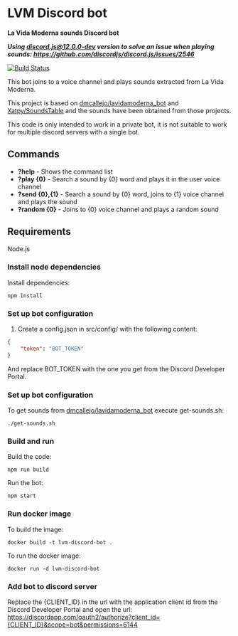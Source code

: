 # LVM Discord bot
**La Vida Moderna sounds Discord bot**

**_Using discord.js@12.0.0-dev version to solve an issue when playing sounds: https://github.com/discordjs/discord.js/issues/2546_**

[![Build Status](https://travis-ci.org/jsirgo/lvm-discord-bot.svg?branch=master)](https://travis-ci.org/jsirgo/lvm-discord-bot)

This bot joins to a voice channel and plays sounds extracted from La Vida Moderna.

This project is based on [dmcallejo/lavidamoderna_bot](https://github.com/dmcallejo/lavidamoderna_bot) and [Xatpy/SoundsTable](https://github.com/Xatpy/SoundsTable) and the sounds have been obtained from those projects.

This code is only intended to work in a private bot, it is not suitable to work for multiple discord servers with a single bot.

## Commands
* **?help** - Shows the command list
* **?play {0}** - Search a sound by {0} word and plays it in the user voice channel
* **?send {0},{1}** - Search a sound by {0} word, joins to {1} voice channel and plays the sound
* **?random {0}** - Joins to {0} voice channel and plays a random sound

## Requirements
Node.js

### Install node dependencies
Install dependencies:
```shell
npm install
```

### Set up bot configuration
1. Create a config.json in src/config/ with the following content:
```json
{
    "token": "BOT_TOKEN"
}
```
And replace BOT_TOKEN with the one you get from the Discord Developer Portal.

### Set up bot configuration
To get sounds from [dmcallejo/lavidamoderna_bot](https://github.com/dmcallejo/lavidamoderna_bot) execute get-sounds.sh:
```shell
./get-sounds.sh
```

### Build and run
Build the code:
```shell
npm run build
```
Run the bot:
```shell
npm start
```

### Run docker image
To build the image:
```shell
docker build -t lvm-discord-bot .
```
To run the docker image:
```shell
docker run -d lvm-discord-bot
```

### Add bot to discord server
Replace the {CLIENT_ID} in the url with the application client id from the Discord Developer Portal and open the url:
https://discordapp.com/oauth2/authorize?client_id={CLIENT_ID}&scope=bot&permissions=6144
